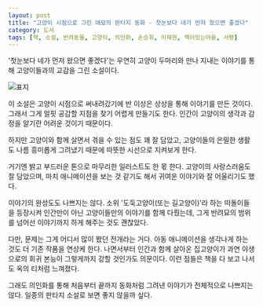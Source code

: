 ```yaml
---
layout: post
title: "고양이 시점으로 그린 애묘의 판타지 동화 - 첫눈보다 네가 먼저 왔으면 좋겠다"
category: 도서
tags: [책, 소설, 반려동물, 고양이, 의인화, 손승휘, 이재현, 책이있는마을, 서평]
---
```


'첫눈보다 네가 먼저 왔으면 좋겠다'는
우연히 고양이 두마리와 만나 지내는 이야기를 통해 고양이들과의 교감을 그린 소설이다.

![표지](https://lh3.googleusercontent.com/E9SZq9EmTqQLqFEcRrxWHF9nM7lIUWbsFKE47OzEQ4ljMhfcf5KLpuKjqHqnk2vostHxZ5mqr7tR_g=s480)

이 소설은 고양이 시점으로 써내려갔기에
반 이상은 상상을 통해 이야기를 만든 것이다.
그래서 그게 얼핏 공감할 지점을 찾기 어렵게 만들기도 한다.
인간이 고양이의 생각과 감정을 알기란 어려운 것이기 때문이다.

하지만 고양이와 함께 살면서 겪을 수 있는 점도 꽤 잘 담았고,
고양이들의 은밀한 생활도 나름 흥미롭게 그려냈기 때문에
따뜻한 시선으로 지켜보게 한다.

거기엔 밝고 부드러운 톤으로 마무리한 일러스트도 한 몫 한다.
고양이의 사랑스러움도 잘 담았으며,
마치 애니메이션을 보는 것 같기도 해서 귀여운 이야기와 잘 어울리기도 했다.

이야기의 완성도도 나쁘지는 않다.
소위 '도둑고양이(또는 길고양이)'라 하는 떠돌이들을 등장시켜
인간만이 아닌 고양이들만의 이야기를 함께 다뤘는데,
그게 반려묘의 범위를 넘어선 이야기까지 하게 해주는 것도 괜찮았다.

다만, 문제는 그게 어디서 많이 봤던 전개라는 거다.
아동 애니메이션을 생각나게 하는 것도 더 기존 작품을 연상케 한다.
나면서부터 인간과 함께 살아온 집고양이가 과연 야생으로의 회귀 본능이 그렇게까지 강할 것인가도 의문이다.
이런 점들은 책을 다 보고 나서도 옥의 티처럼 느껴졌다.

그래도 의인화를 통해 처음부터 끝까지 동화처럼 그려낸 이야기가 전체적으로 나쁘지는 않다.
일종의 판타지 소설로 보면 좋지 않을까 싶다.
